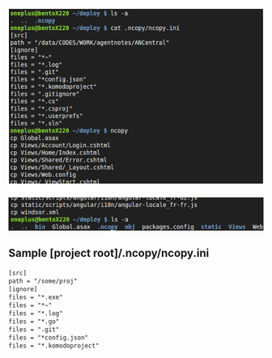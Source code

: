 ![Alt text](https://github.com/oneplus1000/ncopy/blob/master/README/sample.png "Optional Title")

## Sample [project root]/.ncopy/ncopy.ini
```
[src]
path = "/some/proj"
[ignore]
files = "*.exe"
files = "*~"
files = "*.log"
files = "*.go"
files = ".git"
files = "*config.json"
files = "*.komodoproject"
```

